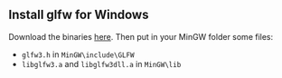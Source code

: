 ## Install glfw for Windows
Download the binaries [here](http://www.glfw.org/download.html "Cick, not hover").
Then put in your MinGW folder some files:
- `glfw3.h` in `MinGW\include\GLFW`
- `libglfw3.a` and `libglfw3dll.a` in `MinGW\lib`
